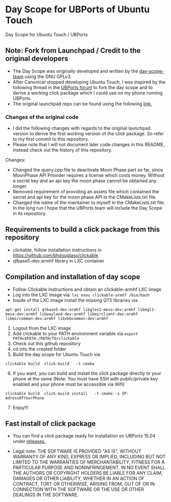 # Day Scope for UBPorts of Ubuntu Touch
Day Scope for Ubuntu Touch / UBPorts

## Note: Fork from Launchpad / Credit to the original developers
* The Day Scope was originally developed and written by the [day-scope-team](https://launchpad.net/~day-scope-team) using the GNU GPLv3.
* After Canonical stopped developing Ubuntu Touch, I was inspired by the following thread in the [UBPorts forum](https://forums.ubports.com/topic/255/today-scope-without-showing-day-scope) to fork the day scope and to derive a working click package which I could use on my phone running UBPorts.
* The original launchpad repo can be found using the following [link.](https://code.launchpad.net/day-scope)

### Changes of the original code
* I did the following changes with regards to the original launchpad version to derive the first working version of the click package. So refer to my first commit to this repository.
* Please note that I will not document later code changes in this README, instead check out the history of this repository.

Changes:
* Changed the query.cpp file to deactivate Moon Phase part so far, since MoonPhase API Provider requires a license which costs money. Without a secret key and an api key the moon phase cannot be obtained any longer.
* Removed requirement of providing an assets file which contained the secret and api key for the moon phase API in the CMakeLists.txt file.
* Changed the name of the maintainer to myself in the CMakeLists.txt file. In the long run I hope that the UBPorts team will include the Day Scope in its repository.


## Requirements to build a click package from this repository
* clickable, follow installation instructions in https://github.com/bhdouglass/clickable
* qtbase5-dev:armhf library in LXC container

## Compilation and installation of day scope
* Follow Clickable instructions and obtain an clickable-armhf LXC image
* Log into the LXC image via: `lxc exec clickable-armhf /bin/bash`
* Inside of the LXC image install the missing QT5 libraries via
```
apt-get install qtbase5-dev:armhf libgles2-mesa-dev:armhf libegl1-mesa-dev:armhf libwayland-dev:armhf libmirclient-dev:armhf libmircommon-dev:armhf libxkbcommon-dev:armhf
```
1. Logout from the LXC image
2. Add clickable to your PATH environment variable via `export PATH=$PATH:/PATH/TO/clickable`
3. Check out this github repository 
4. cd into the created folder
5. Build the day scope for Ubuntu Touch via
```
clickable build  click-build   -t cmake
```
6. If you want, you can build and install the click package directly to your phone at the same (Note: You must have SSH with public/private key enabled and your phone must be accessible via Wifi)
```
clickable build  click-build install   -t cmake -i IP-AdressOfYourPhone
```
7. Enjoy!!!


## Fast install of click package
* You can find a click package ready for installation on UBPorts 15.04 under [releases.](https://github.com/mharrend/ubuntu-touch-day-scope/releases/)

* Legal note: THE SOFTWARE IS PROVIDED "AS IS", WITHOUT WARRANTY OF ANY KIND, EXPRESS OR IMPLIED, INCLUDING BUT NOT LIMITED TO THE WARRANTIES OF MERCHANTABILITY, FITNESS FOR A PARTICULAR PURPOSE AND NONINFRINGEMENT. IN NO EVENT SHALL THE AUTHORS OR COPYRIGHT HOLDERS BE LIABLE FOR ANY CLAIM, DAMAGES OR OTHER LIABILITY, WHETHER IN AN ACTION OF CONTRACT, TORT OR OTHERWISE, ARISING FROM, OUT OF OR IN CONNECTION WITH THE SOFTWARE OR THE USE OR OTHER DEALINGS IN THE SOFTWARE.

